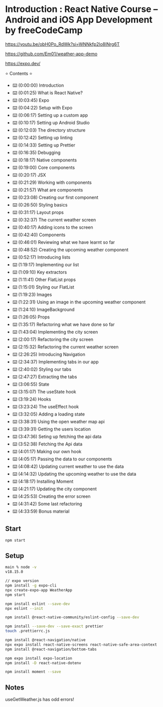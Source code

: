 # Introduction : React Native Course – Android and iOS App Development by freeCodeCamp

https://youtu.be/obH0Po_RdWk?si=WNNkfp2lo8INrg6T

https://github.com/Em01/weather-app-demo

https://expo.dev/


⭐️ Contents ⭐️
- ⌨️ (0:00:00) Introduction
- ⌨️ (0:01:25) What is React Native?
- ⌨️ (0:03:45) Expo
- ⌨️ (0:04:22) Setup with Expo
- ⌨️ (0:06:17) Setting up a custom app 
- ⌨️ (0:10:17) Setting up Android Studio 
- ⌨️ (0:12:03) The directory structure 
- ⌨️ (0:12:42) Setting up linting 
- ⌨️ (0:14:33) Setting up Prettier 
- ⌨️ (0:16:35) Debugging 
- ⌨️ (0:18:17) Native components 
- ⌨️ (0:19:00) Core components 
- ⌨️ (0:20:17) JSX 
- ⌨️ (0:21:29) Working with components 
- ⌨️ (0:21:57) What are components 
- ⌨️ (0:23:08) Creating our first component 
- ⌨️ (0:26:50) Styling basics 
- ⌨️ (0:31:17) Layout props 
- ⌨️ (0:32:37) The current weather screen 
- ⌨️ (0:40:17) Adding icons to the screen 
- ⌨️ (0:42:40) Components 
- ⌨️ (0:46:01) Reviewing what we have learnt so far 
- ⌨️ (0:48:52) Creating the upcoming weather component 
- ⌨️ (0:52:17) Introducing lists 
- ⌨️ (1:19:17) Implementing our list 
- ⌨️ (1:09:10) Key extractors
- ⌨️ (1:11:41) Other FlatList props
- ⌨️ (1:15:01) Styling our FlatList
- ⌨️ (1:19:23) Images
- ⌨️ (1:22:31) Using an image in the upcoming weather component
- ⌨️ (1:24:10) ImageBackground
- ⌨️ (1:26:05) Props
- ⌨️ (1:35:17) Refactoring what we have done so far
- ⌨️ (1:43:04) Implementing the city screen
- ⌨️ (2:00:17) Refactoring the city screen
- ⌨️ (2:15:32) Refactoring the current weather screen
- ⌨️ (2:26:25) Introducing Navigation
- ⌨️ (2:34:37) Implementing tabs in our app
- ⌨️ (2:40:02) Styling our tabs
- ⌨️ (2:47:27) Extracting the tabs
- ⌨️ (3:06:55) State
- ⌨️ (3:15:07) The useState hook
- ⌨️ (3:19:24) Hooks
- ⌨️ (3:23:24) The useEffect hook
- ⌨️ (3:32:05) Adding a loading state
- ⌨️ (3:38:31) Using the open weather map api
- ⌨️ (3:39:31) Getting the users location
- ⌨️ (3:47:36) Seting up fetching the api data
- ⌨️ (3:52:38) Fetching the Api data
- ⌨️ (4:01:17) Making our own hook
- ⌨️ (4:05:17) Passing the data to our components
- ⌨️ (4:08:42) Updating current weather to use the data
- ⌨️ (4:14:32) Updating the upcoming weather to use the data
- ⌨️ (4:18:17) Installing Moment
- ⌨️ (4:21:17) Updating the city component
- ⌨️ (4:25:53) Creating the error screen
- ⌨️ (4:31:42) Some last refactoring
- ⌨️ (4:33:59) Bonus material


## Start
```bash
npm start
```

## Setup

```bash
main % node -v
v18.15.0

// expo version
npm install -g expo-cli
npx create-expo-app WeatherApp
npm start

npm install eslint --save-dev
npx eslint --init

npm install @react-native-community/eslint-config --save-dev

npm install --save-dev --save-exact prettier
touch .prettierrc.js

npm install @react-navigation/native
npx expo install react-native-screens react-native-safe-area-context
npm install @react-navigation/bottom-tabs

npm expo install expo-location
npm install -D react-native-dotenv

npm install moment --save

```

## Notes 

useGetWeather.js has odd errors!